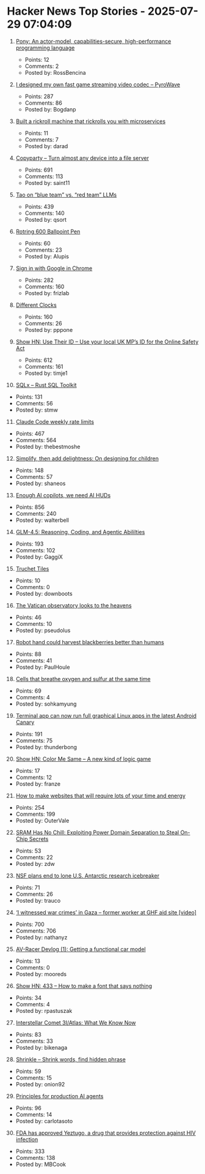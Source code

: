 # Hacker News Top Stories - 2025-07-29 07:04:09

1. [Pony: An actor-model, capabilities-secure, high-performance programming language](https://www.ponylang.io/discover/)
   - Points: 12
   - Comments: 2
   - Posted by: RossBencina

2. [I designed my own fast game streaming video codec – PyroWave](https://themaister.net/blog/2025/06/16/i-designed-my-own-ridiculously-fast-game-streaming-video-codec-pyrowave/)
   - Points: 287
   - Comments: 86
   - Posted by: Bogdanp

3. [Built a rickroll machine that rickrolls you with microservices](https://github.com/nabbonoushad/Chaotic-Rickroll-Machine)
   - Points: 11
   - Comments: 7
   - Posted by: darad

4. [Copyparty – Turn almost any device into a file server](https://github.com/9001/copyparty)
   - Points: 691
   - Comments: 113
   - Posted by: saint11

5. [Tao on “blue team” vs. “red team” LLMs](https://mathstodon.xyz/@tao/114915604830689046)
   - Points: 439
   - Comments: 140
   - Posted by: qsort

6. [Rotring 600 Ballpoint Pen](https://www.shellshore.com/review-rotring-600-ballpoint-pen/)
   - Points: 60
   - Comments: 23
   - Posted by: Alupis

7. [Sign in with Google in Chrome](https://underpassapp.com/news/2025/7/5.html)
   - Points: 282
   - Comments: 160
   - Posted by: frizlab

8. [Different Clocks](https://ianto-cannon.github.io/clock.html)
   - Points: 160
   - Comments: 26
   - Posted by: pppone

9. [Show HN: Use Their ID – Use your local UK MP’s ID for the Online Safety Act](https://use-their-id.com/)
   - Points: 612
   - Comments: 161
   - Posted by: timje1

10. [SQLx – Rust SQL Toolkit](https://github.com/launchbadge/sqlx)
   - Points: 131
   - Comments: 56
   - Posted by: stmw

11. [Claude Code weekly rate limits](undefined)
   - Points: 467
   - Comments: 564
   - Posted by: thebestmoshe

12. [Simplify, then add delightness: On designing for children](https://shaneosullivan.wordpress.com/2025/07/28/on-designing-for-children/)
   - Points: 148
   - Comments: 57
   - Posted by: shaneos

13. [Enough AI copilots, we need AI HUDs](https://www.geoffreylitt.com/2025/07/27/enough-ai-copilots-we-need-ai-huds)
   - Points: 856
   - Comments: 240
   - Posted by: walterbell

14. [GLM-4.5: Reasoning, Coding, and Agentic Abililties](https://z.ai/blog/glm-4.5)
   - Points: 193
   - Comments: 102
   - Posted by: GaggiX

15. [Truchet Tiles](https://en.wikipedia.org/wiki/Truchet_tiles)
   - Points: 10
   - Comments: 0
   - Posted by: downboots

16. [The Vatican observatory looks to the heavens](https://www.newyorker.com/magazine/2025/08/04/the-vatican-observatory-looks-to-the-heavens)
   - Points: 46
   - Comments: 10
   - Posted by: pseudolus

17. [Robot hand could harvest blackberries better than humans](https://news.uark.edu/articles/79750/robot-hand-could-harvest-blackberries-better-than-humans)
   - Points: 88
   - Comments: 41
   - Posted by: PaulHoule

18. [Cells that breathe oxygen and sulfur at the same time](https://www.quantamagazine.org/the-cells-that-breathe-two-ways-20250723/)
   - Points: 69
   - Comments: 4
   - Posted by: sohkamyung

19. [Terminal app can now run full graphical Linux apps in the latest Android Canary](https://www.androidauthority.com/linux-terminal-graphical-apps-3580905/)
   - Points: 191
   - Comments: 75
   - Posted by: thunderbong

20. [Show HN: Color Me Same – A new kind of logic game](https://color-me-same.franzai.com/)
   - Points: 17
   - Comments: 12
   - Posted by: franze

21. [How to make websites that will require lots of your time and energy](https://blog.jim-nielsen.com/2025/how-to-make-websites-that-require-lots-of-time-and-energy/)
   - Points: 254
   - Comments: 199
   - Posted by: OuterVale

22. [SRAM Has No Chill: Exploiting Power Domain Separation to Steal On-Chip Secrets](https://cacm.acm.org/research-highlights/sram-has-no-chill-exploiting-power-domain-separation-to-steal-on-chip-secrets/)
   - Points: 53
   - Comments: 22
   - Posted by: zdw

23. [NSF plans end to lone U.S. Antarctic research icebreaker](https://www.science.org/content/article/nsf-plans-abrupt-end-lone-u-s-antarctic-research-icebreaker)
   - Points: 71
   - Comments: 26
   - Posted by: trauco

24. [‘I witnessed war crimes’ in Gaza – former worker at GHF aid site [video]](https://www.bbc.com/news/videos/cy8k8045nx9o)
   - Points: 700
   - Comments: 706
   - Posted by: nathanyz

25. [AV-Racer Devlog (1): Getting a functional car model](https://wassimulator.com/blog/programming/av-racer/devlog_1.html)
   - Points: 13
   - Comments: 0
   - Posted by: mooreds

26. [Show HN: 433 – How to make a font that says nothing](https://untested.sonnet.io/notes/433-how-to-make-a-font-that-says-nothing/)
   - Points: 34
   - Comments: 4
   - Posted by: rpastuszak

27. [Interstellar Comet 3I/Atlas: What We Know Now](https://skyandtelescope.org/astronomy-news/interstellar-comet-3i-atlas-what-we-know-now/)
   - Points: 83
   - Comments: 33
   - Posted by: bikenaga

28. [Shrinkle – Shrink words, find hidden phrase](https://www.shrinkle.org/)
   - Points: 59
   - Comments: 15
   - Posted by: onion92

29. [Principles for production AI agents](https://www.app.build/blog/six-principles-production-ai-agents)
   - Points: 96
   - Comments: 14
   - Posted by: carlotasoto

30. [FDA has approved Yeztugo, a drug that provides protection against HIV infection](https://newatlas.com/infectious-diseases/hiv-prevention-fda-lenacapavir/)
   - Points: 333
   - Comments: 138
   - Posted by: MBCook

